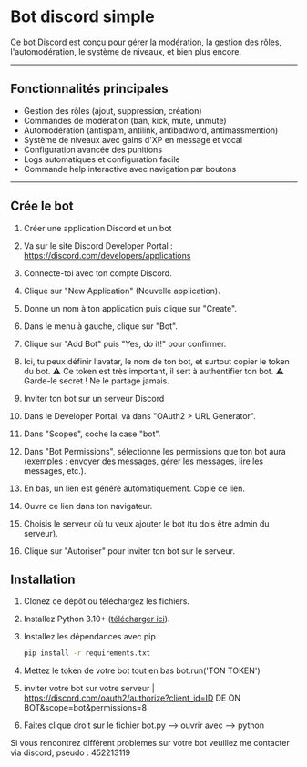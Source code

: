 # Bot discord simple

Ce bot Discord est conçu pour gérer la modération, la gestion des rôles, l'automodération, le système de niveaux, et bien plus encore.

---

## Fonctionnalités principales

- Gestion des rôles (ajout, suppression, création)
- Commandes de modération (ban, kick, mute, unmute)
- Automodération (antispam, antilink, antibadword, antimassmention)
- Système de niveaux avec gains d'XP en message et vocal
- Configuration avancée des punitions
- Logs automatiques et configuration facile
- Commande help interactive avec navigation par boutons

---

## Crée le bot


1. Créer une application Discord et un bot


1. Va sur le site Discord Developer Portal : https://discord.com/developers/applications
2. Connecte-toi avec ton compte Discord.
3. Clique sur "New Application" (Nouvelle application).
4. Donne un nom à ton application puis clique sur "Create".
5. Dans le menu à gauche, clique sur "Bot".
6. Clique sur "Add Bot" puis "Yes, do it!" pour confirmer.
7. Ici, tu peux définir l’avatar, le nom de ton bot, et surtout copier le token du bot.
   ⚠️ Ce token est très important, il sert à authentifier ton bot.
   ⚠️ Garde-le secret ! Ne le partage jamais.


2. Inviter ton bot sur un serveur Discord


1. Dans le Developer Portal, va dans "OAuth2 > URL Generator".
2. Dans "Scopes", coche la case "bot".
3. Dans "Bot Permissions", sélectionne les permissions que ton bot aura 
   (exemples : envoyer des messages, gérer les messages, lire les messages, etc.).
4. En bas, un lien est généré automatiquement. Copie ce lien.
5. Ouvre ce lien dans ton navigateur.
6. Choisis le serveur où tu veux ajouter le bot (tu dois être admin du serveur).
7. Clique sur "Autoriser" pour inviter ton bot sur le serveur.

## Installation

1. Clonez ce dépôt ou téléchargez les fichiers.

2. Installez Python 3.10+ ([télécharger ici](https://www.python.org/downloads/)).

3. Installez les dépendances avec pip :

   ```bash
   pip install -r requirements.txt

4. Mettez le token de votre bot tout en bas bot.run('TON TOKEN')

5. inviter votre bot sur votre serveur | https://discord.com/oauth2/authorize?client_id=ID DE ON BOT&scope=bot&permissions=8

6. Faites clique droit sur le fichier bot.py --> ouvrir avec --> python

Si vous rencontrez différent problèmes sur votre bot veuillez me contacter via discord,
pseudo : 452213119
